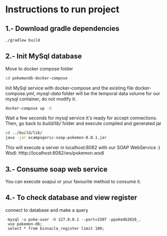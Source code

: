 # Instructions to run project

## 1.- Download gradle dependencies
```bash
./gradlew build
```

## 2.- Init MySql database
Move to docker compose folder
```bash
cd pokemondb-docker-compose
```
Init MySql service with docker-compose and the existing file docker-compose.yml, _mysql-data_ folder will be the temporal data volume for our mysql container, do not modify it.
```bash
docker-compose up -d
```
Wait a few seconds for mysql service it's ready for accept connections.
Then, go back to _build/lib/_ folder and execute compiled and generated jar
```bash
cd ../build/lib/
java -jar ocampogeric-soap-pokemon-0.0.1.jar
```

This will execute a server in localhost:8082 with our SOAP WebService :)
Wsdl: Http://localhost:8082/ws/pokemon.wsdl

## 3.- Consume soap web service
You can execute soapui or your favourite method to consume it.

## 4.- To check database and view register
connect to database and make a query
```
 mysql -u poke-user -h 127.0.0.1 --port=3307 -ppokedb2020_.
 use pokemon-db;
 select * from binnacle_register limit 100;
```
